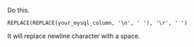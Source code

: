 Do this.
```mysql
REPLACE(REPLACE(your_mysql_column, '\n', ' '), '\r', ' ')
```
It will replace newline character with a space.
